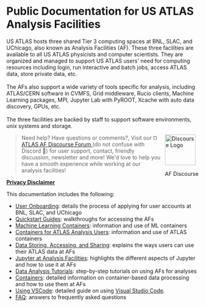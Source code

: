 <style>
  #introMore {display: none;}
  #acctsMore {display: none;}
</style>

<script type="text/javascript" src="/tier3docs/scripts/readMoreOrLess.js"></script>

# Public Documentation for US ATLAS Analysis Facilities

US ATLAS hosts three shared Tier 3 computing spaces at BNL, SLAC, and UChicago, also known as Analysis Facilities (AF). These
three facilities are available to all US ATLAS physicists and computer scientists. They are
organized and managed to support US ATLAS users' need for computing resources including login,
run interactive and batch jobs, access ATLAS data, store private data, etc.
<br><br>
The AFs also support a wide variety of tools specific for analysis, including ATLAS/CERN
software in CVMFS, Grid middleware, Rucio clients, Machine Learning packages, MPI, Jupyter
Lab with PyROOT, Xcache with auto data discovery, GPUs, etc.
<br><br>
The three facilities are backed by staff to support software environments, unix systems and
storage.</span>


<div style="float:right; margin-left:10px;">
<a href="https://atlas-talk.sdcc.bnl.gov/">
<img src="images/discourse.png" style="width:80px; height:80px" alt="Discourse Logo" />
</a>
<p>AF Discourse</p>
</div>

>   Need help? Have questions or comments?, Visit our <img src="images/discourse.png" style="width:13px; height:13px" alt="Discourse Logo" /> [ATLAS AF Discourse Forum ](https://atlas-talk.sdcc.bnl.gov/) (do not confuse with Discord 👾) 
>    for user support, contact, friendly discussion, newsletter and more! We'd love to help you have a smooth experience while working at our analysis facilities!

<b>[Privacy Disclaimer](privacyDisclaimer)</b>

This documentation includes the following:

+ [User Onboarding](UserOnboarding/account): details the process of applying for user accounts at BNL, SLAC, and UChicago
+ [Quickstart Guides](sshlogin/sshlogin2BNL): walkthroughs for accessing the AFs
+ [Machine Learning Containers](ML-Containers/info.md): information and use of ML containers
+ [Containers for ATLAS Analysis Users](ATLAS-Containers/index.md): information and use of ATLAS containers
+ [Data Storing, Accessing, and Sharing](doma/DataSharing/): explains the ways users can use their ATLAS data at AFs
+ [Jupyter at Analysis Facilities](jupyter/JupyterAtTier3s): highlights the different aspects of Jupyter and how to use it at AFs
+ [Data Analysis Tutorials](Tutorial-2019Aug): step-by-step tutorials on using AFs for analyses
+ [Containers](Containers/UsingSingularity/README.md): detailed information on container-based data processing and how to use them at AFs
+ [Using VSCode](VSCode/README.md): detailed guide on using [Visual Studio Code](https://code.visualstudio.com/).
+ [FAQ](faqs-tips/faq-tips): answers to frequently asked questions

